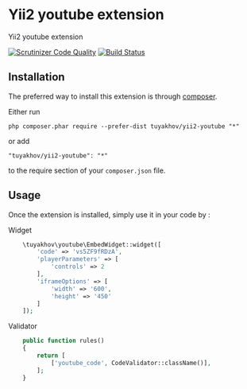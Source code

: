 Yii2 youtube extension
======================
Yii2 youtube extension

[![Scrutinizer Code Quality](https://scrutinizer-ci.com/g/tuyakhov/yii2-youtube/badges/quality-score.png?b=master)](https://scrutinizer-ci.com/g/tuyakhov/yii2-youtube/?branch=master) [![Build Status](https://scrutinizer-ci.com/g/tuyakhov/yii2-youtube/badges/build.png?b=master)](https://scrutinizer-ci.com/g/tuyakhov/yii2-youtube/build-status/master)

Installation
------------

The preferred way to install this extension is through [composer](http://getcomposer.org/download/).

Either run

```
php composer.phar require --prefer-dist tuyakhov/yii2-youtube "*"
```

or add

```
"tuyakhov/yii2-youtube": "*"
```

to the require section of your `composer.json` file.


Usage
-----

Once the extension is installed, simply use it in your code by  :

Widget

```php
    \tuyakhov\youtube\EmbedWidget::widget([
        'code' => 'vs5ZF9fRDzA',
        'playerParameters' => [
            'controls' => 2
        ],
        'iframeOptions' => [
            'width' => '600',
            'height' => '450'
        ]
    ]);
```

Validator

```php
    public function rules()
    {
        return [
            ['youtube_code', CodeValidator::className()],
        ];
    }
```

